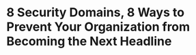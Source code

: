 <!DOCTYPE html>
<html lang="en">
<head>
    <meta charset="UTF-8">
    <meta name="viewport" content="width=device-width, initial-scale=1.0">
    <title></title>
</head>
<body>
<div> 
<h1> 8 Security Domains, 8 Ways to Prevent Your Organization from Becoming the Next Headline</h1>

</div>
    
</body>
</html>